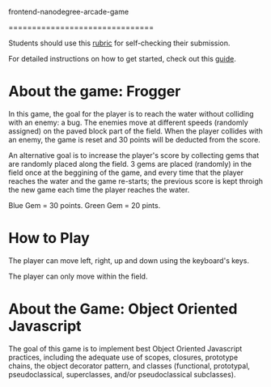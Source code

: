 frontend-nanodegree-arcade-game

===============================



Students should use this [rubric][1] for self-checking their submission.

For detailed instructions on how to get started, check out this [guide](https://docs.google.com/document/d/1v01aScPjSWCCWQLIpFqvg3-vXLH2e8_SZQKC8jNO0Dc/pub?embedded=true).


# About the game: Frogger

In this game, the goal for the player is to reach the water without colliding with an enemy: a bug. The enemies move at different speeds (randomly assigned) on the paved block part of the field. When the player collides with an enemy, the game is reset and 30 points will be deducted from the score. 

An alternative goal is to increase the player's score by collecting gems that are randomly
placed along the field. 3 gems are placed (randomly) in the field once at the beggining of the game, and every time that the player reaches the water and the game re-starts; the previous score is kept throigh the new game each time the player reaches the water.

Blue Gem = 30 points.
Green Gem  = 20 pints.


# How to Play

The player can move left, right, up and down using the keyboard's keys.

The player can only move within the field.


# About the Game: Object Oriented Javascript

The goal of this game is to implement best Object Oriented Javascript practices, including the adequate use of scopes, closures, prototype chains, the object decorator pattern, and classes (functional, prototypal, pseudoclassical, superclasses, and/or pseudoclassical subclasses).


[1]: https://review.udacity.com/#!/projects/2696458597/rubric
[2]: href="https://docs.google.com/document/d/1v01aScPjSWCCWQLIpFqvg3-vXLH2e8_SZQKC8jNO0Dc/pub?embedded=true"

